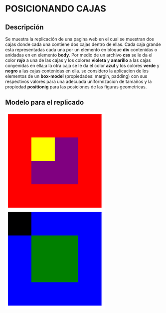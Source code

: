 # POSICIONANDO CAJAS
## Descripción
Se muestra la replicación de una pagina web en el cual se muestran dos cajas donde cada una contiene dos cajas dentro de ellas. Cada caja grande esta representadas cada una por un elemento en bloque **div** contenidas o anidadas en en elemento **body**. Por medio de un archivo **css** se le da el color ***rojo*** a una de las cajas y los colores **violeta** y **amarillo** a las cajas conyenidas en ella;a la otra caja se le da el color **azul** y los colores **verde** y **negro** a las cajas contenidas en ella. se considero la aplicacion de los elementos de un **box-model** (propiedades: margin, padding) con sus respectivos valores para una adecuada uniformizacion de tamaños y la propiedad **positionig** para las posiciones de las figuras geometricas.


## Modelo para el replicado
 ![posicionamiento de cajas](https://github.com/MariacristinaOrtiz/PosicionandoCajas/blob/master/assets/imgs/caja%201.png)
